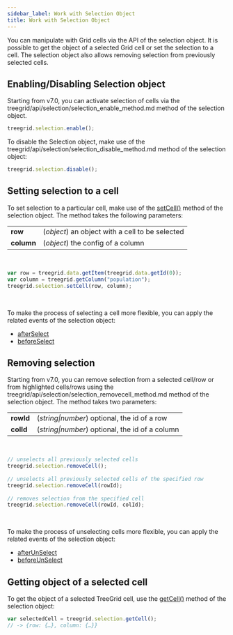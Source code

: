 ```yaml
---
sidebar_label: Work with Selection Object
title: Work with Selection Object
---          
```




You can manipulate with Grid cells via the API of the selection object. It is possible to get the object of a selected Grid cell or set the selection to a cell. The selection object also allows removing selection from previously selected cells.

Enabling/Disabling Selection object
---------------------------------

Starting from v7.0, you can activate selection of cells via the treegrid/api/selection/selection_enable_method.md method of the selection object.

~~~js
treegrid.selection.enable();
~~~

To disable the Selection object, make use of the treegrid/api/selection/selection_disable_method.md method of the selection object:

~~~js
treegrid.selection.disable();
~~~

Setting selection to a cell
----------------------------

To set selection to a particular cell, make use of the [setCell()](treegrid/api/selection/selection_setcell_method.md) method of the selection object. The method takes the following parameters:

<table class="webixdoc_links">
	<tbody>
        <tr>
			<td class="webixdoc_links0"><b>row</b></td>
			<td>(<i>object</i>) an object with a cell to be selected</td>
		</tr>
        <tr>
			<td class="webixdoc_links0"><b>column</b></td>
			<td>(<i>object</i>) the config of a column</td>
		</tr>
    </tbody>
</table>
<br/>

~~~js
var row = treegrid.data.getItem(treegrid.data.getId(0));
var column = treegrid.getColumn("population");
treegrid.selection.setCell(row, column);
~~~

<br/>

To make the process of selecting a cell more flexible, you can apply the related events of the selection object:

- [afterSelect](treegrid/api/selection/selection_afterselect_event.md)
- [beforeSelect](treegrid/api/selection/selection_beforeselect_event.md)


Removing selection
-------------------

Starting from v7.0, you can remove selection from a selected cell/row or from highlighted cells/rows using the treegrid/api/selection/selection_removecell_method.md method of the selection object. The method takes two parameters:

<table class="webixdoc_links">
	<tbody>
        <tr>
			<td class="webixdoc_links0"><b>rowId</b></td>
			<td>(<i>string|number</i>) optional, the id of a row</td>
		</tr>
        <tr>
			<td class="webixdoc_links0"><b>colId</b></td>
			<td>(<i>string|number</i>) optional, the id of a column</td>
		</tr>
    </tbody>
</table>
<br/>

~~~js
// unselects all previously selected cells
treegrid.selection.removeCell();
 
// unselects all previously selected cells of the specified row
treegrid.selection.removeCell(rowId);
 
// removes selection from the specified cell
treegrid.selection.removeCell(rowId, colId);
~~~

<br/>

To make the process of unselecting cells more flexible, you can apply the related events of the selection object:

- [afterUnSelect](treegrid/api/selection/selection_afterunselect_event.md)
- [beforeUnSelect](treegrid/api/selection/selection_beforeunselect_event.md)


Getting object of a selected cell
-----------------------------------

To get the object of a selected TreeGrid cell, use the [getCell()](treegrid/api/selection/selection_getcell_method.md) method of the selection object:

~~~js
var selectedCell = treegrid.selection.getCell();
// -> {row: {…}, column: {…}}
~~~

